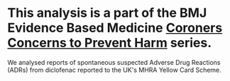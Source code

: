 # This analysis is a part of the BMJ Evidence Based Medicine [Coroners Concerns to Prevent Harm](https://ebm.bmj.com/content/early/2020/11/24/bmjebm-2020-111567) series. 

We analysed reports of spontaneous suspected Adverse Drug Reactions (ADRs) from diclofenac reported to the UK's MHRA Yellow Card Scheme. 
